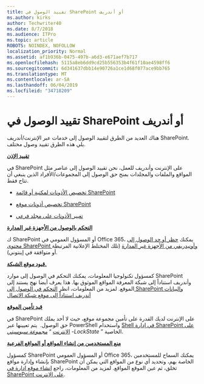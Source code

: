 ```yaml
---
title: تقييد الوصول في SharePoint أو أندريف
ms.author: kirks
author: Techwriter40
ms.date: 8/7/2018
ms.audience: ITPro
ms.topic: article
ROBOTS: NOINDEX, NOFOLLOW
localization_priority: Normal
ms.assetid: af1b936b-0475-497b-a6d3-e671aef7b717
ms.openlocfilehash: 5115a8eb6dd9cd25b556353b4f61f10ae4598ff6
ms.sourcegitcommit: 6d341637dbb14e90726a1ce1d68f077ace9bb765
ms.translationtype: MT
ms.contentlocale: ar-SA
ms.lasthandoff: 06/04/2019
ms.locfileid: "34718209"
---
```

# <a name="restrict-access-in-sharepoint-or-onedrive"></a>تقييد الوصول في SharePoint أو أندريف

<p><span style="mso-bidi-font-family: Calibri; mso-bidi-theme-font: minor-latin;">هناك العديد من الطرق لتقييد الوصول إلى خدمات عبر الإنترنت/أندريف SharePoint. يلي هذه الطرق تقييد وصول مختلف.</span></p> <p><strong style="mso-bidi-font-weight: normal;"><u><span style="mso-bidi-font-family: Calibri; mso-bidi-theme-font: minor-latin;">تقييد الإذن</span></u></strong></p> <p><span style="mso-bidi-font-family: Calibri; mso-bidi-theme-font: minor-latin;">في SharePoint على الإنترنت وأندريف للعمل، نحن تقييد الوصول إلى عناصر مثل المواقع والملفات والمجلدات بمنح حق الوصول إلى المجموعات/الأفراد الذين ينبغي أن تتاح فقط.</span></p> <ul> <li><span style="mso-bidi-font-family: Calibri; mso-bidi-theme-font: minor-latin;"><a href="https://support.office.com/en-us/article/Customize-permissions-for-a-SharePoint-list-or-library-02d770f3-59eb-4910-a608-5f84cc297782">تخصيص الأذونات لمكتبة أو قائمة SharePoint</a></span></li> </ul> <ul> <li><span style="mso-bidi-font-family: Calibri; mso-bidi-theme-font: minor-latin;"><a href="https://docs.microsoft.com/en-us/sharepoint/customize-sharepoint-site-permissions">تخصيص أذونات موقع SharePoint</a></span></li> </ul> <ul> <li><span style="mso-bidi-font-family: Calibri; mso-bidi-theme-font: minor-latin;"><a href="https://support.office.com/en-us/article/Change-the-permissions-on-a-subfolder-5427BD7C-F20A-4F75-8CF2-5359DD45A1A6">تغيير الأذونات على مجلد فرعي</a></span></li> </ul> <p><strong style="mso-bidi-font-weight: normal;"><u><span style="mso-bidi-font-family: Calibri; mso-bidi-theme-font: minor-latin;">التحكم بالوصول من الأجهزة غير المدارة</span></u></strong></p> <p><span style="mso-bidi-font-family: Calibri; mso-bidi-theme-font: minor-latin;">ك SharePoint أو المسؤول العمومي في Office 365، يمكنك <a href="https://docs.microsoft.com/en-us/sharepoint/control-access-from-unmanaged-devices">حظر أو حد الوصول إلى محتوى SharePoint وأونيدريفي من الأجهزة غير المدارة</a> (تلك المختلط الإعلانية المرتبطة أو متوافقة في إينتوني).</span></p> <p><strong style="mso-bidi-font-weight: normal;"><u><span style="mso-bidi-font-family: Calibri; mso-bidi-theme-font: minor-latin;">قيود موقع الشبكة.</span></u></strong></p> <p><span style="mso-bidi-font-family: Calibri; mso-bidi-theme-font: minor-latin;">كمسؤول تكنولوجيا المعلومات، يمكنك التحكم في الوصول إلى موارد SharePoint وأندريف استناداً إلى شبكة المعرفة المواقع الموثوق بها. هذا يعرف أيضا نهج يستند إلى الموقع. لمزيد من المعلومات، انظر <a href="https://docs.microsoft.com/en-us/sharepoint/control-access-based-on-network-location">التحكم في الوصول إلى SharePoint والبيانات أندريف استناداً إلى موقع شبكة الاتصال</a></span></p> <p><strong style="mso-bidi-font-weight: normal;"><u><span style="mso-bidi-font-family: Calibri; mso-bidi-theme-font: minor-latin;">قيد تأمين الموقع</span></u></strong></p> <p><span style="mso-bidi-font-family: Calibri; mso-bidi-theme-font: minor-latin;">في SharePoint على الإنترنت لديك القدرة على تأمين مجموعة موقع، حيث لا أحد يملك حق الوصول. &nbsp;يتم تعيينها عبر PowerShell واستخدام <a href="https://docs.microsoft.com/en-us/powershell/sharepoint/sharepoint-online/connect-sharepoint-online?view=sharepoint-ps">Shell في إدارة SharePoint على الإنترنت</a> &ldquo; <em style="mso-bidi-font-style: normal;"><a href="https://docs.microsoft.com/en-us/powershell/module/sharepoint-online/set-sposite?view=sharepoint-ps">مجموعة سبوسيتي</a></em> <em style="mso-bidi-font-style: normal;"> -LockState</em> &rdquo; الخاصية.</span></p> <p><strong style="mso-bidi-font-weight: normal;"><u><span style="mso-bidi-font-family: Calibri; mso-bidi-theme-font: minor-latin;">منع المستخدمين من إنشاء المواقع أو المواقع الفرعية</span></u></strong></p> <p><span style="mso-bidi-font-family: Calibri; mso-bidi-theme-font: minor-latin;">كمسؤول SharePoint أو المسؤول العمومي Office 365، يمكنك السماح للمستخدمين بإنشاء وإدارة مواقع SharePoint الخاصة بهم، وتحديد أي نوع من المواقع التي يمكن أن تخلق، ثم عين الموقع المواقع. لمزيد من المعلومات، راجع <a href="https://docs.microsoft.com/en-us/sharepoint/manage-site-creation">إنشاء موقع إدارة في SharePoint على الإنترنت</a>.</span></p>


